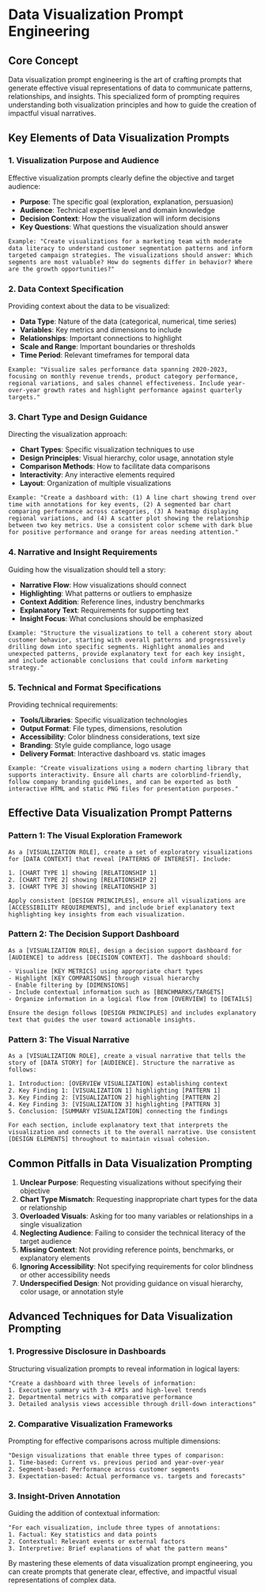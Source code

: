 # Data Visualization Prompt Engineering

## Core Concept

Data visualization prompt engineering is the art of crafting prompts that generate effective visual representations of data to communicate patterns, relationships, and insights. This specialized form of prompting requires understanding both visualization principles and how to guide the creation of impactful visual narratives.

## Key Elements of Data Visualization Prompts

### 1. Visualization Purpose and Audience

Effective visualization prompts clearly define the objective and target audience:

- **Purpose**: The specific goal (exploration, explanation, persuasion)
- **Audience**: Technical expertise level and domain knowledge
- **Decision Context**: How the visualization will inform decisions
- **Key Questions**: What questions the visualization should answer

```
Example: "Create visualizations for a marketing team with moderate data literacy to understand customer segmentation patterns and inform targeted campaign strategies. The visualizations should answer: Which segments are most valuable? How do segments differ in behavior? Where are the growth opportunities?"
```

### 2. Data Context Specification

Providing context about the data to be visualized:

- **Data Type**: Nature of the data (categorical, numerical, time series)
- **Variables**: Key metrics and dimensions to include
- **Relationships**: Important connections to highlight
- **Scale and Range**: Important boundaries or thresholds
- **Time Period**: Relevant timeframes for temporal data

```
Example: "Visualize sales performance data spanning 2020-2023, focusing on monthly revenue trends, product category performance, regional variations, and sales channel effectiveness. Include year-over-year growth rates and highlight performance against quarterly targets."
```

### 3. Chart Type and Design Guidance

Directing the visualization approach:

- **Chart Types**: Specific visualization techniques to use
- **Design Principles**: Visual hierarchy, color usage, annotation style
- **Comparison Methods**: How to facilitate data comparisons
- **Interactivity**: Any interactive elements required
- **Layout**: Organization of multiple visualizations

```
Example: "Create a dashboard with: (1) A line chart showing trend over time with annotations for key events, (2) A segmented bar chart comparing performance across categories, (3) A heatmap displaying regional variations, and (4) A scatter plot showing the relationship between two key metrics. Use a consistent color scheme with dark blue for positive performance and orange for areas needing attention."
```

### 4. Narrative and Insight Requirements

Guiding how the visualization should tell a story:

- **Narrative Flow**: How visualizations should connect
- **Highlighting**: What patterns or outliers to emphasize
- **Context Addition**: Reference lines, industry benchmarks
- **Explanatory Text**: Requirements for supporting text
- **Insight Focus**: What conclusions should be emphasized

```
Example: "Structure the visualizations to tell a coherent story about customer behavior, starting with overall patterns and progressively drilling down into specific segments. Highlight anomalies and unexpected patterns, provide explanatory text for each key insight, and include actionable conclusions that could inform marketing strategy."
```

### 5. Technical and Format Specifications

Providing technical requirements:

- **Tools/Libraries**: Specific visualization technologies
- **Output Format**: File types, dimensions, resolution
- **Accessibility**: Color blindness considerations, text size
- **Branding**: Style guide compliance, logo usage
- **Delivery Format**: Interactive dashboard vs. static images

```
Example: "Create visualizations using a modern charting library that supports interactivity. Ensure all charts are colorblind-friendly, follow company branding guidelines, and can be exported as both interactive HTML and static PNG files for presentation purposes."
```

## Effective Data Visualization Prompt Patterns

### Pattern 1: The Visual Exploration Framework

```
As a [VISUALIZATION ROLE], create a set of exploratory visualizations for [DATA CONTEXT] that reveal [PATTERNS OF INTEREST]. Include:

1. [CHART TYPE 1] showing [RELATIONSHIP 1]
2. [CHART TYPE 2] showing [RELATIONSHIP 2]
3. [CHART TYPE 3] showing [RELATIONSHIP 3]

Apply consistent [DESIGN PRINCIPLES], ensure all visualizations are [ACCESSIBILITY REQUIREMENTS], and include brief explanatory text highlighting key insights from each visualization.
```

### Pattern 2: The Decision Support Dashboard

```
As a [VISUALIZATION ROLE], design a decision support dashboard for [AUDIENCE] to address [DECISION CONTEXT]. The dashboard should:

- Visualize [KEY METRICS] using appropriate chart types
- Highlight [KEY COMPARISONS] through visual hierarchy
- Enable filtering by [DIMENSIONS]
- Include contextual information such as [BENCHMARKS/TARGETS]
- Organize information in a logical flow from [OVERVIEW] to [DETAILS]

Ensure the design follows [DESIGN PRINCIPLES] and includes explanatory text that guides the user toward actionable insights.
```

### Pattern 3: The Visual Narrative

```
As a [VISUALIZATION ROLE], create a visual narrative that tells the story of [DATA STORY] for [AUDIENCE]. Structure the narrative as follows:

1. Introduction: [OVERVIEW VISUALIZATION] establishing context
2. Key Finding 1: [VISUALIZATION 1] highlighting [PATTERN 1]
3. Key Finding 2: [VISUALIZATION 2] highlighting [PATTERN 2]
4. Key Finding 3: [VISUALIZATION 3] highlighting [PATTERN 3]
5. Conclusion: [SUMMARY VISUALIZATION] connecting the findings

For each section, include explanatory text that interprets the visualization and connects it to the overall narrative. Use consistent [DESIGN ELEMENTS] throughout to maintain visual cohesion.
```

## Common Pitfalls in Data Visualization Prompting

1. **Unclear Purpose**: Requesting visualizations without specifying their objective
2. **Chart Type Mismatch**: Requesting inappropriate chart types for the data or relationship
3. **Overloaded Visuals**: Asking for too many variables or relationships in a single visualization
4. **Neglecting Audience**: Failing to consider the technical literacy of the target audience
5. **Missing Context**: Not providing reference points, benchmarks, or explanatory elements
6. **Ignoring Accessibility**: Not specifying requirements for color blindness or other accessibility needs
7. **Underspecified Design**: Not providing guidance on visual hierarchy, color usage, or annotation style

## Advanced Techniques for Data Visualization Prompting

### 1. Progressive Disclosure in Dashboards

Structuring visualization prompts to reveal information in logical layers:

```
"Create a dashboard with three levels of information:
1. Executive summary with 3-4 KPIs and high-level trends
2. Departmental metrics with comparative performance
3. Detailed analysis views accessible through drill-down interactions"
```

### 2. Comparative Visualization Frameworks

Prompting for effective comparisons across multiple dimensions:

```
"Design visualizations that enable three types of comparison:
1. Time-based: Current vs. previous period and year-over-year
2. Segment-based: Performance across customer segments
3. Expectation-based: Actual performance vs. targets and forecasts"
```

### 3. Insight-Driven Annotation

Guiding the addition of contextual information:

```
"For each visualization, include three types of annotations:
1. Factual: Key statistics and data points
2. Contextual: Relevant events or external factors
3. Interpretive: Brief explanations of what the pattern means"
```

By mastering these elements of data visualization prompt engineering, you can create prompts that generate clear, effective, and impactful visual representations of complex data.
